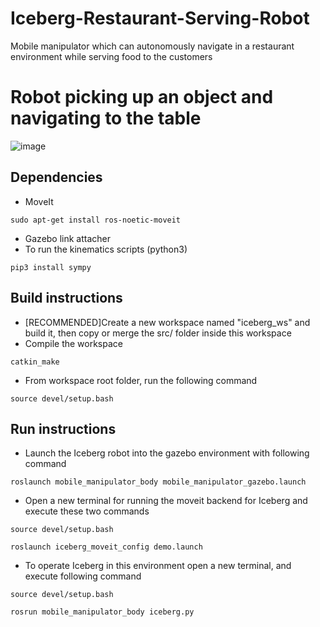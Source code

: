 # Iceberg-Restaurant-Serving-Robot
Mobile manipulator which can autonomously navigate in a restaurant environment while serving food to the customers

# Robot picking up an object and navigating to the table 
![image](https://github.com/mjoshi07/Iceberg-Restaurant-Serving-Robot/blob/main/data/iceberg_small.gif)


## Dependencies
* MoveIt
```
sudo apt-get install ros-noetic-moveit
```
* Gazebo link attacher
* To run the kinematics scripts (python3)
```
pip3 install sympy
```

## Build instructions
* [RECOMMENDED]Create a new workspace named "iceberg_ws" and build it, then copy or merge the src/ folder inside this workspace
* Compile the workspace
```
catkin_make
```
* From workspace root folder, run the following command
```
source devel/setup.bash
```

## Run instructions
* Launch the Iceberg robot into the gazebo environment with following command
```
roslaunch mobile_manipulator_body mobile_manipulator_gazebo.launch
```
* Open a new terminal for running the moveit backend for Iceberg and execute these two commands
```
source devel/setup.bash
```
```
roslaunch iceberg_moveit_config demo.launch
```
* To operate Iceberg in this environment open a new terminal, and execute following command
```
source devel/setup.bash
```
```
rosrun mobile_manipulator_body iceberg.py
```
